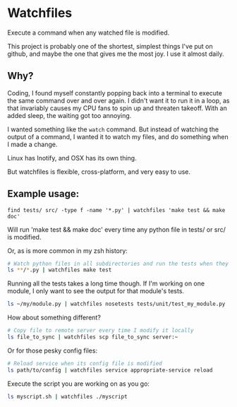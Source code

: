 Watchfiles
==========

Execute a command when any watched file is modified.

This project is probably one of the shortest, simplest things I've put on
github, and maybe the one that gives me the most joy.  I use it almost daily.


Why?
----

Coding, I found myself constantly popping back into a terminal to execute the
same command over and over again.  I didn't want it to run it in a loop, as
that invariably causes my CPU fans to spin up and threaten takeoff.  With an
added sleep, the waiting got too annoying.

I wanted something like the `watch` command.  But instead of watching the
output of a command, I wanted it to watch my files, and do something when I
made a change.

Linux has Inotify, and OSX has its own thing.

But watchfiles is flexible, cross-platform, and very easy to use.


Example usage:
--------------
```
find tests/ src/ -type f -name '*.py' | watchfiles 'make test && make doc'
```
Will run 'make test && make doc' every time any python file in tests/ or src/
is modified.

Or, as is more common in my zsh history:

```zsh
# Watch python files in all subdirectories and run the tests when they change
ls **/*.py | watchfiles make test
```

Running all the tests takes a long time though.  If I'm working on one module,
I only want to see the output for that module's tests.

```bash
ls ~/my/module.py | watchfiles nosetests tests/unit/test_my_module.py
```

How about something different?

```bash
# Copy file to remote server every time I modify it locally
ls file_to_sync | watchfiles scp file_to_sync server:~
```

Or for those pesky config files:

```bash
# Reload service when its config file is modified
ls path/to/config | watchfiles service appropriate-service reload
```

Execute the script you are working on as you go:
```bash
ls myscript.sh | watchfiles ./myscript
```
